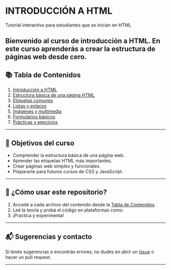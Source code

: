 # INTRODUCCIÓN A HTML
Tutorial interactivo para estudiantes que se inician en HTML

Bienvenido al curso de introducción a HTML. En este curso aprenderás a crear la estructura de páginas web desde cero.
---

## 📚 Tabla de Contenidos

1. [Introducción a HTML](https://github.com/disenioWeb2025/intro_html/blob/main/Introduccion.md)
2. [Estructura básica de una página HTML](https://github.com/disenioWeb2025/intro_html/blob/main/Estructura.md)
3. [Etiquetas comunes](https://github.com/disenioWeb2025/intro_html/blob/main/Etiquetas.md)
4. [Listas y enlaces](https://github.com/disenioWeb2025/intro_html/blob/main/Listas_y_Enlaces.md)
5. [Imágenes y multimedia](https://github.com/disenioWeb2025/intro_html/blob/main/Multimedia.md)
6. [Formularios básicos](https://github.com/disenioWeb2025/intro_html/blob/main/Formularios.md)
7. [Prácticas y ejercicios](https://github.com/disenioWeb2025/intro_html/blob/main/Ejercicios.md)

---

## 🎯 Objetivos del curso

- Comprender la estructura básica de una página web.
- Aprender las etiquetas HTML más importantes.
- Crear páginas web simples y funcionales.
- Prepararte para futuros cursos de CSS y JavaScript.

---

## 🚀 ¿Cómo usar este repositorio?

1. Accedé a cada archivo del contenido desde la [Tabla de Contenidos](#tabla-de-contenidos).
2. Leé la teoría y probá el código en plataformas como:
3. ¡Practica y experimenta!

---

## 📬 Sugerencias y contacto

Si tenés sugerencias o encontrás errores, no dudes en abrir un [issue](https://github.com/disenioWeb2025/intro_html/issues) o hacer un pull request.

---


